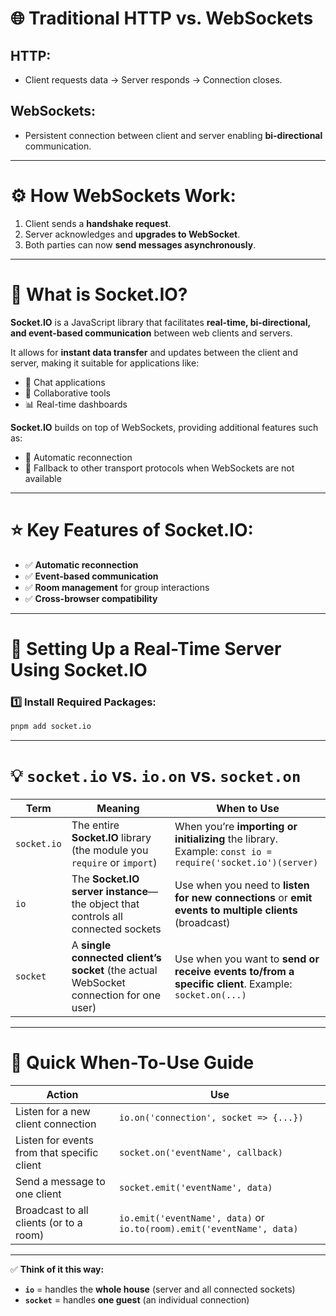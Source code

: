 # 🌐 Traditional HTTP vs. WebSockets

## HTTP:
- Client requests data → Server responds → Connection closes.

## WebSockets:
- Persistent connection between client and server enabling **bi-directional** communication.

---

# ⚙️ How WebSockets Work:
1. Client sends a **handshake request**.
2. Server acknowledges and **upgrades to WebSocket**.
3. Both parties can now **send messages asynchronously**.

---

# 🔌 What is Socket.IO?

**Socket.IO** is a JavaScript library that facilitates **real-time, bi-directional, and event-based communication** between web clients and servers.

It allows for **instant data transfer** and updates between the client and server, making it suitable for applications like:
- 💬 Chat applications
- 📝 Collaborative tools
- 📊 Real-time dashboards

**Socket.IO** builds on top of WebSockets, providing additional features such as:
- 🔄 Automatic reconnection
- 🔧 Fallback to other transport protocols when WebSockets are not available

---

# ⭐ Key Features of Socket.IO:
- ✅ **Automatic reconnection**
- ✅ **Event-based communication**
- ✅ **Room management** for group interactions
- ✅ **Cross-browser compatibility**

---

# 🚀 Setting Up a Real-Time Server Using Socket.IO

### 1️⃣ Install Required Packages:
```bash
pnpm add socket.io
````

---

# 💡 `socket.io` vs. `io.on` vs. `socket.on`

| **Term**    | **Meaning**                                                                           | **When to Use**                                                                                           |
| ----------- | ------------------------------------------------------------------------------------- | --------------------------------------------------------------------------------------------------------- |
| `socket.io` | The entire **Socket.IO** library (the module you `require` or `import`)               | When you’re **importing or initializing** the library. Example: `const io = require('socket.io')(server)` |
| `io`        | The **Socket.IO server instance**—the object that controls all connected sockets      | Use when you need to **listen for new connections** or **emit events to multiple clients** (broadcast)    |
| `socket`    | A **single connected client’s socket** (the actual WebSocket connection for one user) | Use when you want to **send or receive events to/from a specific client**. Example: `socket.on(...)`      |

---

# 🔑 Quick When-To-Use Guide

| **Action**                                  | **Use**                                                               |
| ------------------------------------------- | --------------------------------------------------------------------- |
| Listen for a new client connection          | `io.on('connection', socket => {...})`                                |
| Listen for events from that specific client | `socket.on('eventName', callback)`                                    |
| Send a message to one client                | `socket.emit('eventName', data)`                                      |
| Broadcast to all clients (or to a room)     | `io.emit('eventName', data)` or `io.to(room).emit('eventName', data)` |

---

✅ **Think of it this way:**

* **`io`** = handles the **whole house** (server and all connected sockets)
* **`socket`** = handles **one guest** (an individual connection)
